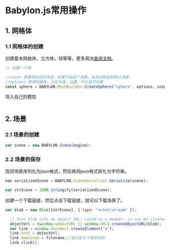 # Babylon.js常用操作

## 1. 网格体

### 1.1 网格体的创建

创建基本网格体，立方体，球等等，更多用法[查阅文档](https://doc.babylonjs.com/features/featuresDeepDive/mesh/creation)。
```js
// 创建一个球

//scene 是要球所在的场景，如果不给这个参数，会自动附加到默认场景。
//options 是球的属性，比如半径，位置，可以是空对象
const sphere = BABYLON.MeshBuilder.CreateSphere("sphere", options, scene); 
```

导入自己的模型
```js

```

## 2. 场景

### 2.1 场景的创建

```js
var scene = new BABYLON.Scene(engine);
```

### 2.2 场景的保存

现将场景序列化为json格式，然后再将json格式转化为字符串。
    
```js
var serializedScene = BABYLON.SceneSerializer.Serialize(scene);

var strScene = JSON.stringify(serializedScene);
```

创建一个下载链接，然后点击下载链接，就可以下载场景了。

```js
var blob = new Blob([strScene], { type: "octet/stream" });

  // turn blob into an object URL; saved as a member, so can be cleaned out later
  objectUrl = (window.webkitURL || window.URL).createObjectURL(blob);
  var link = window.document.createElement("a");
  link.href = objectUrl;
  link.download = filename;//自己定义下载的名称
  link.click();
```